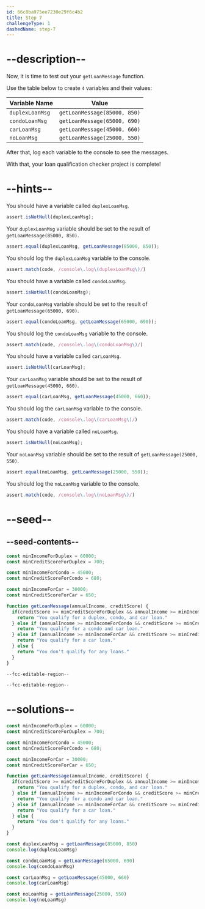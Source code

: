 ```yaml
---
id: 66c8ba975ee7230e29f6c4b2
title: Step 7
challengeType: 1
dashedName: step-7
---
```


# --description--

Now, it is time to test out your `getLoanMessage` function.

Use the table below to create `4` variables and their values:

| Variable Name | Value   |
| ----------- | ------- |
| `duplexLoanMsg`       | `getLoanMessage(85000, 850)` |
| `condoLoanMsg`   | `getLoanMessage(65000, 690)`   |
| `carLoanMsg`   | `getLoanMessage(45000, 660)`   |
| `noLoanMsg`   | `getLoanMessage(25000, 550)`   |

After that, log each variable to the console to see the messages.

With that, your loan qualification checker project is complete!

# --hints--

You should have a variable called `duplexLoanMsg`.

```js
assert.isNotNull(duplexLoanMsg);
```

Your `duplexLoanMsg` variable should be set to the result of `getLoanMessage(85000, 850)`.

```js
assert.equal(duplexLoanMsg, getLoanMessage(85000, 850));
```

You should log the `duplexLoanMsg` variable to the console.

```js
assert.match(code, /console\.log\(duplexLoanMsg\)/)
```

You should have a variable called `condoLoanMsg`.

```js
assert.isNotNull(condoLoanMsg);
```

Your `condoLoanMsg` variable should be set to the result of `getLoanMessage(65000, 690)`.

```js
assert.equal(condoLoanMsg, getLoanMessage(65000, 690));
```

You should log the `condoLoanMsg` variable to the console.

```js
assert.match(code, /console\.log\(condoLoanMsg\)/)
```

You should have a variable called `carLoanMsg`.

```js
assert.isNotNull(carLoanMsg);
```

Your `carLoanMsg` variable should be set to the result of `getLoanMessage(45000, 660)`.

```js
assert.equal(carLoanMsg, getLoanMessage(45000, 660));
```

You should log the `carLoanMsg` variable to the console.

```js
assert.match(code, /console\.log\(carLoanMsg\)/)
```

You should have a variable called `noLoanMsg`.

```js
assert.isNotNull(noLoanMsg);
```

Your `noLoanMsg` variable should be set to the result of `getLoanMessage(25000, 550)`.

```js
assert.equal(noLoanMsg, getLoanMessage(25000, 550));
```

You should log the `noLoanMsg` variable to the console.

```js
assert.match(code, /console\.log\(noLoanMsg\)/)
```

# --seed--

## --seed-contents--

```js
const minIncomeForDuplex = 60000;
const minCreditScoreForDuplex = 700;

const minIncomeForCondo = 45000;
const minCreditScoreForCondo = 680;

const minIncomeForCar = 30000;
const minCreditScoreForCar = 650;

function getLoanMessage(annualIncome, creditScore) {
  if(creditScore >= minCreditScoreForDuplex && annualIncome >= minIncomeForDuplex) {
    return "You qualify for a duplex, condo, and car loan."
  } else if (annualIncome >= minIncomeForCondo && creditScore >= minCreditScoreForCondo) {
    return "You qualify for a condo and car loan."
  } else if (annualIncome >= minIncomeForCar && creditScore >= minCreditScoreForCar) {
    return "You qualify for a car loan."
  } else {
    return "You don't qualify for any loans."
  }
}

--fcc-editable-region--

--fcc-editable-region--
```

# --solutions--

```js
const minIncomeForDuplex = 60000;
const minCreditScoreForDuplex = 700;

const minIncomeForCondo = 45000;
const minCreditScoreForCondo = 680;

const minIncomeForCar = 30000;
const minCreditScoreForCar = 650;

function getLoanMessage(annualIncome, creditScore) {
  if(creditScore >= minCreditScoreForDuplex && annualIncome >= minIncomeForDuplex) {
    return "You qualify for a duplex, condo, and car loan."
  } else if (annualIncome >= minIncomeForCondo && creditScore >= minCreditScoreForCondo) {
    return "You qualify for a condo and car loan."
  } else if (annualIncome >= minIncomeForCar && creditScore >= minCreditScoreForCar) {
    return "You qualify for a car loan."
  } else {
    return "You don't qualify for any loans."
  }
}

const duplexLoanMsg = getLoanMessage(85000, 850)
console.log(duplexLoanMsg)

const condoLoanMsg = getLoanMessage(65000, 690)
console.log(condoLoanMsg)

const carLoanMsg = getLoanMessage(45000, 660)
console.log(carLoanMsg)

const noLoanMsg = getLoanMessage(25000, 550)
console.log(noLoanMsg)
```
